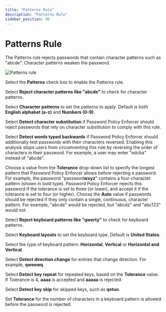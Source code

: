 ```yaml
---
title: "Patterns Rule"
description: "Patterns Rule"
sidebar_position: 90
---
```


# Patterns Rule

The Patterns rule rejects passwords that contain character patterns such as "abcde". Character
patterns weaken the password.

![Patterns rule](/images/passwordpolicyenforcer/11.1/administration/patterns.webp)

Select the **Patterns** check box to enable the Patterns rule.

Select **Reject character patterns like "abcde"** to check for character patterns.

Select **Character patterns** to set the patterns to apply. Default is both **English alphabet
(a-z)** and **Numbers (0-9)**.

Select **Detect character substitution** if Password Policy Enforcer should reject passwords that
rely on character substitution to comply with this rule.

Select **Detect words typed backwards** if Password Policy Enforcer should additionally test
passwords with their characters reversed. Enabling this analysis stops users from circumventing this
rule by reversing the order of characters in their password. For example, a user may enter "edcba"
instead of "abcde".

Choose a value from the **Tolerance** drop-down list to specify the longest pattern that Password
Policy Enforcer allows before rejecting a password. For example, the password "password**wxyz**"
contains a four-character pattern (shown in bold type). Password Policy Enforcer rejects this
password if the tolerance is set to three (or lower), and accept it if the tolerance is set to four
(or higher). Choose the **Auto** value if passwords should be rejected if they only contain a
single, continuous, character pattern. For example, "abcde" would be rejected, but "abcdz" and
"abc123" would not.

Select **Reject keyboard patterns like "qwerty"** to check for keyboard patterns.

Select **Keyboard layouts** to set the keyboard type. Default is **United States**.

Select the type of keyboard pattern: **Horizontal**, **Vertical** or **Horizontal and Vertical**.

Select **Detect direction change** for entries that change direction. For example, **qweewq**.

Select **Detect key repeat** for repeated keys, based on the **Tolerance** value. If Tolerance is 4,
**aaaa** is accepted and **aaaaa** is rejected.

Select **Detect key skip** for skipped keys, such as **qetuo**.

Set **Tolerance** for the number of characters in a keyboard pattern is allowed before the password
is rejected.
